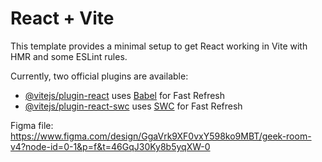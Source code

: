 # React + Vite

This template provides a minimal setup to get React working in Vite with HMR and some ESLint rules.

Currently, two official plugins are available:

- [@vitejs/plugin-react](https://github.com/vitejs/vite-plugin-react/blob/main/packages/plugin-react/README.md) uses [Babel](https://babeljs.io/) for Fast Refresh
- [@vitejs/plugin-react-swc](https://github.com/vitejs/vite-plugin-react-swc) uses [SWC](https://swc.rs/) for Fast Refresh



Figma file: https://www.figma.com/design/GgaVrk9XF0vxY598ko9MBT/geek-room-v4?node-id=0-1&p=f&t=46GqJ30Ky8b5yqXW-0

